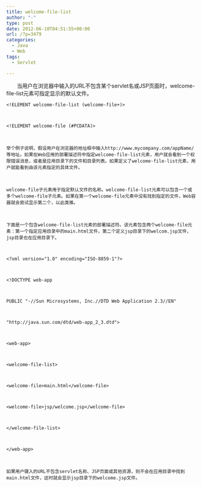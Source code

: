 ```yaml
---
title: welcome-file-list
author: "-"
type: post
date: 2012-06-10T04:51:55+00:00
url: /?p=3479
categories:
  - Java
  - Web
tags:
  - Servlet

---
```


  　　当用户在浏览器中输入的URL不包含某个servlet名或JSP页面时，welcome-file-list元素可指定显示的默认文件。


  
  
    <!ELEMENT welcome-file-list (welcome-file+)>
  
  
  
    <!ELEMENT welcome-file (#PCDATA)>
  
  
  
    举个例子说明，假设用户在浏览器的地址框中输入http://www.mycompany.com/appName/等地址。如果在Web应用的部署描述符中指定welcome-file-list元素，用户就会看到一个权限错误消息，或者是应用目录下的文件和目录列表。如果定义了welcome-file-list元素，用户就能看到由该元素指定的具体文件。
  
  
  
    welcome-file子元素用于指定默认文件的名称。welcome-file-list元素可以包含一个或多个welcome-file子元素。如果在第一个welcome-file元素中没有找到指定的文件，Web容器就会尝试显示第二个，以此类推。
  
  
  
    下面是一个包含welcome-file-list元素的部署描述符。该元素包含两个welcome-file元素：第一个指定应用目录中的main.html文件，第二个定义jsp目录下的welcom.jsp文件，jsp目录也在应用目录下。
  
  
  
    <?xml version="1.0" encoding="ISO-8859-1"?>
  
  
  
    <!DOCTYPE web-app
  
  
  
    PUBLIC "-//Sun Microsystems, Inc.//DTD Web Application 2.3//EN"
  
  
  
    "http://java.sun.com/dtd/web-app_2_3.dtd">
  
  
  
    <web-app>
  
  
  
    <welcome-file-list>
  
  
  
    <welcome-file>main.html</welcome-file>
  
  
  
    <welcome-file>jsp/welcome.jsp</welcome-file>
  
  
  
    </welcome-file-list>
  
  
  
    </web-app>
  
  
  
    如果用户键入的URL不包含servlet名称、JSP页面或其他资源，则不会在应用目录中找到main.html文件，这时就会显示jsp目录下的welcome.jsp文件。
  
